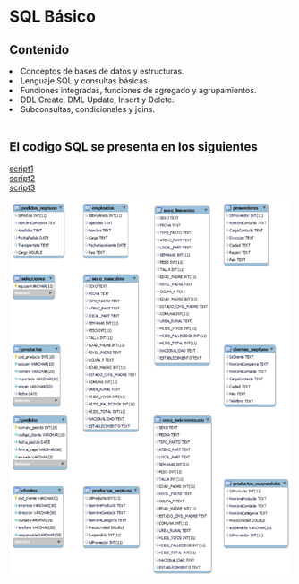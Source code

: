 # SQL Básico
## Contenido
<li>Conceptos de bases de datos y estructuras.</li> 
<li>Lenguaje SQL y consultas básicas.</li>
<li>Funciones integradas, funciones de agregado y agrupamientos.</li>
<li>DDL Create, DML Update, Insert y Delete.</li>
<li>Subconsultas, condicionales y joins.</li> <br>

## El codigo SQL se presenta en los siguientes <br>
[script1](https://github.com/ruizrlaurap0704/SQL_Basico/blob/main/Clase%205.sql) <br>
[script2](https://github.com/ruizrlaurap0704/SQL_Basico/blob/main/Clase3.sql) <br>
[script3](https://github.com/ruizrlaurap0704/SQL_Basico/blob/main/Clase%204.sql) <br>
    
![No carga la imágen](https://github.com/ruizrlaurap0704/SQL_Basico/blob/main/Clase%205.png)

